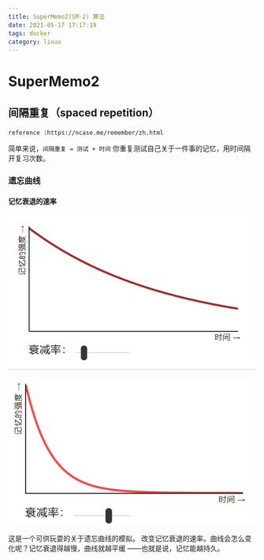 ```yaml
---
title: SuperMemo2(SM-2) 算法
date: 2021-05-17 17:17:19
tags: docker
category: linux
---
```



# SuperMemo2



## 间隔重复（spaced repetition）

`reference :https://ncase.me/remember/zh.html`

简单来说，`间隔重复 = 测试 + 时间` 你重复测试自己关于一件事的记忆，用时间隔开复习次数。



### 遗忘曲线

#### 记忆衰退的速率

![](sm2/image-20210630145011587.png)

![](sm2/image-20210630145027919.png)

这是一个可供玩耍的关于遗忘曲线的模拟。 改变记忆衰退的速率。曲线会怎么变化呢？记忆衰退得越慢，曲线就越平缓 ——也就是说，记忆能越持久。

